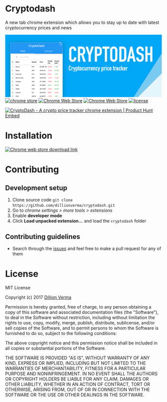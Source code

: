 # Cryptodash

A new tab chrome extension which allows you to stay up to date with latest cryptocurrency prices and news

![Cryptodash Screenshot](https://github.com/dillionverma/cryptodash/blob/master/screenshot.png)
[![chrome store](https://img.shields.io/chrome-web-store/v/ondfffdahobjdccncjcbfbpliofbeeda.svg)](https://chrome.google.com/webstore/detail/cryptodash/ondfffdahobjdccncjcbfbpliofbeeda)
[![Chrome Web Store](https://img.shields.io/chrome-web-store/users/ondfffdahobjdccncjcbfbpliofbeeda.svg)](https://chrome.google.com/webstore/detail/cryptodash/ondfffdahobjdccncjcbfbpliofbeeda)
[![Chrome Web Store](https://img.shields.io/chrome-web-store/rating/ondfffdahobjdccncjcbfbpliofbeeda.svg)](https://chrome.google.com/webstore/detail/cryptodash/ondfffdahobjdccncjcbfbpliofbeeda)
[![license](https://img.shields.io/github/license/dillionverma/crypto-cli.svg)](https://github.com/dillionverma/crypto-cli)

<a href="https://www.producthunt.com/posts/cryptodash-2?utm_source=badge-featured&utm_medium=badge&utm_souce=badge-cryptodash-2" target="_blank"><img src="https://api.producthunt.com/widgets/embed-image/v1/featured.svg?post_id=119017&theme=light" alt="CryptoDash - A crypto price tracker chrome extension | Product Hunt Embed" style="width: 250px; height: 54px;" width="250px" height="54px" /></a>

# Installation

[![Chrome web store download link](https://developer.chrome.com/webstore/images/ChromeWebStore_Badge_v2_340x96.png)](https://chrome.google.com/webstore/detail/cryptodash/ondfffdahobjdccncjcbfbpliofbeeda)

# Contributing

## Development setup

1. Clone source code `git clone https://github.com/dillionverma/cryptodash.git`
2. Go to *chrome settings > more tools > extensions*
3. Enable **developer mode**
4. Click **Load unpacked extension...** and load the `cryptodash` folder

## Contributing guidelines

 * Search through the [issues](https://github.com/dillionverma/cryptodash/issues) and feel free to make a pull request for any of them


# License 

MIT License

Copyright (c) 2017 [Dillion Verma](https://dillionverma.com)

Permission is hereby granted, free of charge, to any person obtaining a copy
of this software and associated documentation files (the "Software"), to deal
in the Software without restriction, including without limitation the rights
to use, copy, modify, merge, publish, distribute, sublicense, and/or sell
copies of the Software, and to permit persons to whom the Software is
furnished to do so, subject to the following conditions:

The above copyright notice and this permission notice shall be included in all
copies or substantial portions of the Software.

THE SOFTWARE IS PROVIDED "AS IS", WITHOUT WARRANTY OF ANY KIND, EXPRESS OR
IMPLIED, INCLUDING BUT NOT LIMITED TO THE WARRANTIES OF MERCHANTABILITY,
FITNESS FOR A PARTICULAR PURPOSE AND NONINFRINGEMENT. IN NO EVENT SHALL THE
AUTHORS OR COPYRIGHT HOLDERS BE LIABLE FOR ANY CLAIM, DAMAGES OR OTHER
LIABILITY, WHETHER IN AN ACTION OF CONTRACT, TORT OR OTHERWISE, ARISING FROM,
OUT OF OR IN CONNECTION WITH THE SOFTWARE OR THE USE OR OTHER DEALINGS IN THE
SOFTWARE.
